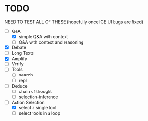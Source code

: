 # TODO
NEED TO TEST ALL OF THESE (hopefully once ICE UI bugs are fixed)

- [ ] Q&A
  - [x] simple Q&A with context
  - [ ] Q&A with context and reasoning
- [x] Debate
- [ ] Long Texts
- [x] Amplify
- [ ] Verify
- [ ] Tools
  - [ ] search
  - [ ] repl
- [ ] Deduce
  - [ ] chain of thought
  - [ ] selection-inference
- [ ] Action Selection
  - [x] select a single tool
  - [ ] select tools in a loop
